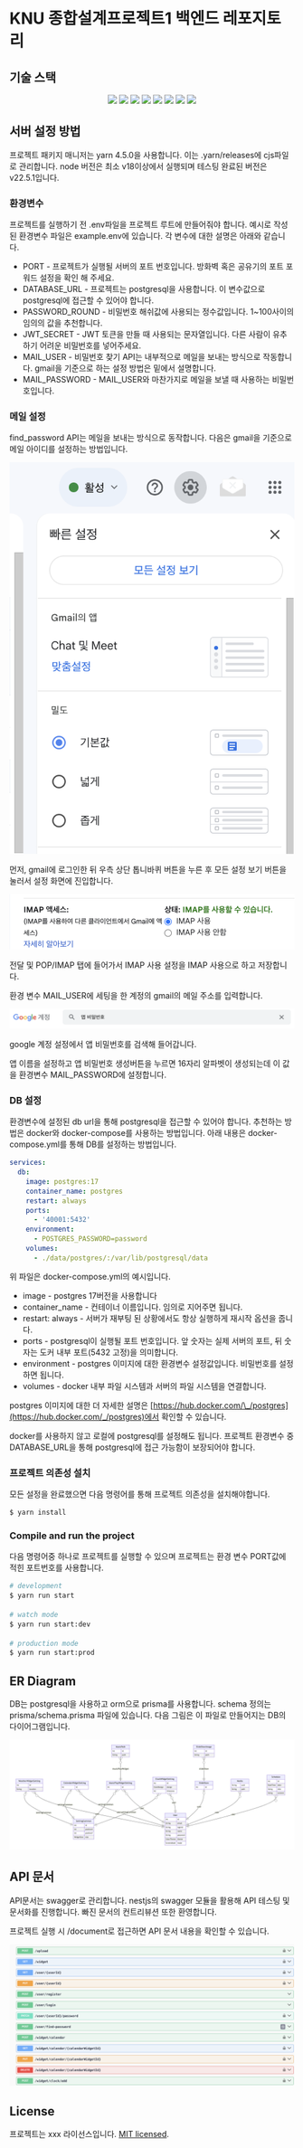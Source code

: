 # KNU 종합설계프로젝트1 백엔드 레포지토리

## 기술 스택

<div align="center">
<img src="https://img.shields.io/badge/Node%20js-339933?style=for-the-badge&logo=nodedotjs&logoColor=white"/>
<img src="https://img.shields.io/badge/TypeScript-007ACC?style=for-the-badge&logo=typescript&logoColor=white"/>
<img src="https://img.shields.io/badge/postgres-%23316192.svg?style=for-the-badge&logo=postgresql&logoColor=white"/>
<img src="https://img.shields.io/badge/Yarn-2C8EBB?style=for-the-badge&logo=yarn&logoColor=white"/>
<img src="https://img.shields.io/badge/nestjs-E0234E?style=for-the-badge&logo=nestjs&logoColor=white"/>
<img src="https://img.shields.io/badge/Postman-FF6C37?style=for-the-badge&logo=Postman&logoColor=white"/>
<img src="https://img.shields.io/badge/Prisma-3982CE?style=for-the-badge&logo=Prisma&logoColor=white"/>
<img src="https://img.shields.io/badge/JWT-000000?style=for-the-badge&logo=JSON%20web%20tokens&logoColor=white"/>
</div>

## 서버 설정 방법

프로젝트 패키지 매니저는 yarn 4.5.0을 사용합니다. 이는 .yarn/releases에 cjs파일로 관리합니다. node 버전은 최소 v18이상에서 실행되며 테스팅 완료된 버전은 v22.5.1입니다.

### 환경변수

프로젝트를 실행하기 전 .env파일을 프로젝트 루트에 만들어줘야 합니다. 예시로 작성된 환경변수 파일은 example.env에 있습니다. 각 변수에 대한 설명은 아래와 같습니다.

- PORT - 프로젝트가 실행될 서버의 포트 번호입니다. 방화벽 혹은 공유기의 포트 포워드 설정을 확인 해 주세요.
- DATABASE_URL - 프로젝트는 postgresql을 사용합니다. 이 변수값으로 postgresql에 접근할 수 있어야 합니다.
- PASSWORD_ROUND - 비밀번호 해쉬값에 사용되는 정수값입니다. 1~100사이의 임의의 값을 추천합니다.
- JWT_SECRET - JWT 토큰을 만들 때 사용되는 문자열입니다. 다른 사람이 유추하기 어려운 비밀번호를 넣어주세요.
- MAIL_USER - 비밀번호 찾기 API는 내부적으로 메일을 보내는 방식으로 작동합니다. gmail을 기준으로 하는 설정 방법은 밑에서 설명합니다.
- MAIL_PASSWORD - MAIL_USER와 마찬가지로 메일을 보낼 때 사용하는 비밀번호입니다.

### 메일 설정

find_password API는 메일을 보내는 방식으로 동작합니다. 다음은 gmail을 기준으로 메일 아이디를 설정하는 방법입니다.

![gmail-1](gmail-1.png)

먼저, gmail에 로그인한 뒤 우측 상단 톱니바퀴 버튼을 누른 후 모든 설정 보기 버튼을 눌러서 설정 화면에 진입합니다.

![alt text](gmail-2.png)

전달 및 POP/IMAP 탭에 들어가서 IMAP 사용 설정을 IMAP 사용으로 하고 저장합니다.

환경 변수 MAIL_USER에 세팅을 한 계정의 gmail의 메일 주소를 입력합니다.

![alt text](gmail-3.png)

google 계정 설정에서 앱 비밀번호를 검색해 들어갑니다.

앱 이름을 설정하고 앱 비밀번호 생성버튼을 누르면 16자리 알파벳이 생성되는데 이 값을 환경변수 MAIL_PASSWORD에 설정합니다.

### DB 설정

환경변수에 설정된 db url을 통해 postgresql을 접근할 수 있어야 합니다. 추천하는 방법은 docker와 docker-compose를 사용하는 방법입니다. 아래 내용은 docker-compose.yml를 통해 DB를 설정하는 방법입니다.

```yml
services:
  db:
    image: postgres:17
    container_name: postgres
    restart: always
    ports:
      - '40001:5432'
    environment:
      - POSTGRES_PASSWORD=password
    volumes:
      - ./data/postgres/:/var/lib/postgresql/data
```

위 파일은 docker-compose.yml의 예시입니다.

- image - postgres 17버전을 사용합니다
- container_name - 컨테이너 이름입니다. 임의로 지어주면 됩니다.
- restart: always - 서버가 재부팅 된 상황에서도 항상 실행하게 재시작 옵션을 줍니다.
- ports - postgresql이 실행될 포트 번호입니다. 앞 숫자는 실제 서버의 포트, 뒤 숫자는 도커 내부 포트(5432 고정)을 의미합니다.
- environment - postgres 이미지에 대한 환경변수 설정값입니다. 비밀번호를 설정하면 됩니다.
- volumes - docker 내부 파일 시스템과 서버의 파일 시스템을 연결합니다.

postgres 이미지에 대한 더 자세한 설명은 [https://hub.docker.com/\_/postgres](https://hub.docker.com/_/postgres)에서 확인할 수 있습니다.

docker를 사용하지 않고 로컬에 postgresql를 설정해도 됩니다. 프로젝트 환경변수 중 DATABASE_URL을 통해 postgresql에 접근 가능함이 보장되어야 합니다.

### 프로젝트 의존성 설치

모든 설정을 완료했으면 다음 명령어를 통해 프로젝트 의존성을 설치해야합니다.

```bash
$ yarn install
```

### Compile and run the project

다음 명령어중 하나로 프로젝트를 실행할 수 있으며 프로젝트는 환경 변수 PORT값에 적힌 포트번호를 사용합니다.

```bash
# development
$ yarn run start

# watch mode
$ yarn run start:dev

# production mode
$ yarn run start:prod
```

## ER Diagram

DB는 postgresql을 사용하고 orm으로 prisma를 사용합니다. schema 정의는 prisma/schema.prisma 파일에 있습니다. 다음 그림은 이 파일로 만들어지는 DB의 다이어그램입니다.

![ERD](er-diagram.png)

## API 문서

API문서는 swagger로 관리합니다. nestjs의 swagger 모듈을 활용해 API 테스팅 및 문서화를 진행합니다. 빠진 문서의 컨트리뷰션 또한 환영합니다.

프로젝트 실행 시 /document로 접근하면 API 문서 내용을 확인할 수 있습니다.

![api-doc](api-doc.png)

## License

프로젝트는 xxx 라이선스입니다. [MIT licensed](https://github.com/nestjs/nest/blob/master/LICENSE).
